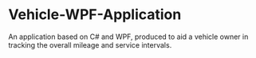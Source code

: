 # Vehicle-WPF-Application
An application based on C# and WPF, produced to aid a vehicle owner in tracking the overall mileage and service intervals. 

